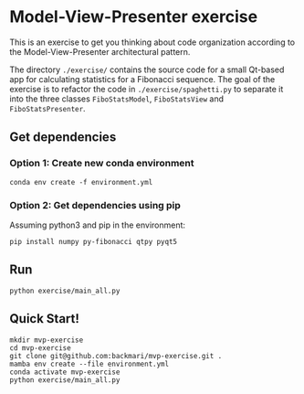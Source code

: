 # Model-View-Presenter exercise

This is an exercise to get you thinking about code organization according to the Model-View-Presenter architectural pattern.

The directory `./exercise/` contains the source code for a small Qt-based app for calculating statistics for a Fibonacci sequence. The goal of the exercise is to refactor the code in `./exercise/spaghetti.py` to separate it into the three classes `FiboStatsModel`, `FiboStatsView` and `FiboStatsPresenter`.

## Get dependencies

### Option 1: Create new conda environment

    conda env create -f environment.yml

### Option 2: Get dependencies using pip

Assuming python3 and pip in the environment:

    pip install numpy py-fibonacci qtpy pyqt5

## Run

    python exercise/main_all.py


## Quick Start!

    mkdir mvp-exercise
    cd mvp-exercise
    git clone git@github.com:backmari/mvp-exercise.git .
    mamba env create --file environment.yml
    conda activate mvp-exercise
    python exercise/main_all.py
